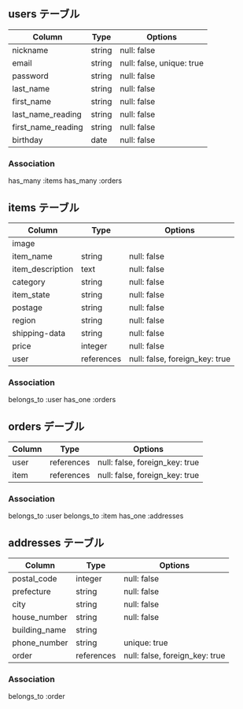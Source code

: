 ## users テーブル

|Column               |Type      |Options                     |
|---------------------|----------|----------------------------|
|nickname             |string    |null: false                 |
|email                |string    |null: false, unique: true   |
|password             |string    |null: false                 |
|last_name            |string    |null: false                 |
|first_name           |string    |null: false                 |
|last_name_reading    |string    |null: false                 |
|first_name_reading   |string    |null: false                 |
|birthday             |date      |null: false                 |


### Association
has_many :items
has_many :orders



## items テーブル

|Column               |Type         |Options                          |
|---------------------|-------------|---------------------------------|
|image                |             |                                 |
|item_name            |string       |null: false                      |
|item_description     |text         |null: false                      |
|category             |string       |null: false                      |
|item_state           |string       |null: false                      |
|postage              |string       |null: false                      |
|region               |string       |null: false                      |
|shipping-data        |string       |null: false                      |
|price                |integer      |null: false                      |
|user                 |references   |null: false, foreign_key: true   |


### Association
belongs_to :user
has_one :orders



## orders デーブル

|Column               |Type         |Options                          |
|---------------------|-------------|---------------------------------|
|user                 |references   |null: false, foreign_key: true   |
|item                 |references   |null: false, foreign_key: true   |


### Association
belongs_to :user
belongs_to :item
has_one :addresses



## addresses テーブル

|Column               |Type         |Options                          |
|---------------------|-------------|---------------------------------|
|postal_code          |integer      |null: false                      |
|prefecture           |string       |null: false                      |
|city                 |string       |null: false                      |
|house_number         |string       |null: false                      |
|building_name        |string       |                                 |
|phone_number         |string       |unique: true                     |
|order                |references   |null: false, foreign_key: true   |


### Association
belongs_to :order